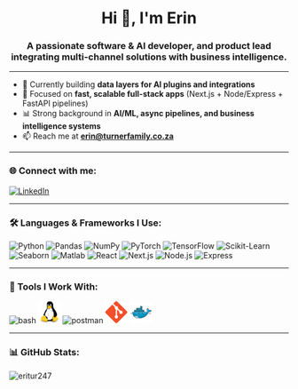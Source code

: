 <h1 align="center">Hi 👋, I'm Erin</h1>
<h3 align="center">A passionate software & AI developer, and product lead integrating multi-channel solutions with business intelligence.</h3>

---

- 🌱 Currently building **data layers for AI plugins and integrations**  
- 🔭 Focused on **fast, scalable full-stack apps** (Next.js + Node/Express + FastAPI pipelines)  
- 📊 Strong background in **AI/ML, async pipelines, and business intelligence systems**  
- 📫 Reach me at **erin@turnerfamily.co.za**

---

<h3 align="left">🌐 Connect with me:</h3>
<p align="left">
  <a href="https://linkedin.com/in/erin-turner-49a0231b7" target="blank">
    <img align="center" src="https://raw.githubusercontent.com/rahuldkjain/github-profile-readme-generator/master/src/images/icons/Social/linked-in-alt.svg" alt="LinkedIn" height="30" width="40" />
  </a>
</p>

---

<h3 align="left">🛠️ Languages & Frameworks I Use:</h3>
<p>
  <img alt="Python" src="https://img.shields.io/badge/Python-3776AB?style=flat-square&logo=python&logoColor=white" />
  <img alt="Pandas" src="https://img.shields.io/badge/Pandas-150458?style=flat-square&logo=pandas&logoColor=white" />
  <img alt="NumPy" src="https://img.shields.io/badge/NumPy-013243?style=flat-square&logo=numpy&logoColor=white" />
  <img alt="PyTorch" src="https://img.shields.io/badge/PyTorch-EE4C2C?style=flat-square&logo=pytorch&logoColor=white" />
  <img alt="TensorFlow" src="https://img.shields.io/badge/TensorFlow-FF6F00?style=flat-square&logo=tensorflow&logoColor=white" />
  <img alt="Scikit-Learn" src="https://img.shields.io/badge/Scikit--Learn-F7931E?style=flat-square&logo=scikit-learn&logoColor=white" />
  <img alt="Seaborn" src="https://img.shields.io/badge/Seaborn-76B900?style=flat-square&logo=seaborn&logoColor=white" />
  <img alt="Matlab" src="https://img.shields.io/badge/Matlab-FF8000?style=flat-square&logo=mathworks&logoColor=white" />
  <img alt="React" src="https://img.shields.io/badge/React-61DAFB?style=flat-square&logo=react&logoColor=white" />
  <img alt="Next.js" src="https://img.shields.io/badge/Next.js-000000?style=flat-square&logo=next.js&logoColor=white" />
  <img alt="Node.js" src="https://img.shields.io/badge/Node.js-339933?style=flat-square&logo=node.js&logoColor=white" />
  <img alt="Express" src="https://img.shields.io/badge/Express-000000?style=flat-square&logo=express&logoColor=white" />
</p>

---

<h3 align="left">🔧 Tools I Work With:</h3>
<p align="left">
  <img src="https://www.vectorlogo.zone/logos/gnu_bash/gnu_bash-icon.svg" alt="bash" width="40" height="40"/>
  <img src="https://raw.githubusercontent.com/devicons/devicon/master/icons/linux/linux-original.svg" alt="linux" width="40" height="40"/>
  <img src="https://www.vectorlogo.zone/logos/getpostman/getpostman-icon.svg" alt="postman" width="40" height="40"/>
  <img src="https://raw.githubusercontent.com/devicons/devicon/master/icons/git/git-original.svg" alt="git" width="40" height="40"/>
  <img src="https://raw.githubusercontent.com/devicons/devicon/master/icons/docker/docker-original.svg" alt="docker" width="40" height="40"/>
</p>

---

<h3 align="left">📊 GitHub Stats:</h3>
<p>
  <img align="center" src="https://github-readme-stats.vercel.app/api/top-langs?username=eritur247&show_icons=true&locale=en&layout=compact" alt="eritur247" />
</p>
